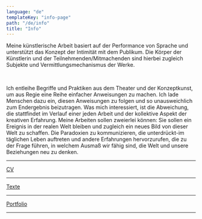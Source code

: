 ```yaml
---
language: "de"
templateKey: "info-page"
path: "/de/info"
title: "Info"
---
```


<div class='info'>
<p>
 Meine künstlerische Arbeit basiert auf der Performance von Sprache und unterstützt das Konzept der Intimität mit dem Publikum. Die Körper der Künstlerin und der Teilnehmenden/Mitmachenden sind hierbei zugleich Subjekte und Vermittlungsmechanismus der Werke.
</p>
<br />
<p>
Ich entleihe Begriffe und Praktiken aus dem Theater und der Konzeptkunst, um aus Regie eine Reihe einfacher Anweisungen zu machen. Ich lade Menschen dazu ein, diesen Anweisungen zu folgen und so unausweichlich zum Endergebnis beizutragen. Was mich interessiert, ist die Abweichung, die stattfindet im Verlauf einer jeden Arbeit und der kollektive Aspekt der kreativen Erfahrung. Meine Arbeiten sollen zweierlei können: Sie sollen ein Ereignis in der realen Welt bleiben und zugleich ein neues Bild von dieser Welt zu schaffen. Die Paradoxien zu kommunizieren, die unterdrückt-im täglichen Leben auftreten und andere Erfahrungen hervorzurufen, die zu der Frage führen, in welchem Ausmaß wir fähig sind, die Welt und unsere Beziehungen neu zu denken.
</p>
<hr />

<p>
  <a href='../pdf/Tsampazi_CV_de.pdf' target='_blank' class='textOverlay'>CV</a>
</p>

<hr />

<p>
  <a href='../pdf/Tsampazi_text_en.pdf' target='_blank' class='textOverlay'>Texte</a>
</p>

<hr />

<p>
  <a href='../pdf/Tsampazi_deutsch_portfolio_7Mb.pdf' target='_blank' class='textOverlay'>Portfolio</a>
</p>

<hr />
</div>